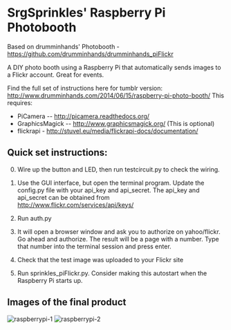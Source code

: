 SrgSprinkles' Raspberry Pi Photobooth
=======================

Based on drumminhands' Photobooth - https://github.com/drumminhands/drumminhands_piFlickr

A DIY photo booth using a Raspberry Pi that automatically sends images to a Flickr account. Great for events.

Find the full set of instructions here for tumblr version: http://www.drumminhands.com/2014/06/15/raspberry-pi-photo-booth/
This requires:
  - PiCamera -- http://picamera.readthedocs.org/
  - GraphicsMagick -- http://www.graphicsmagick.org/ (This is optional)
  - flickrapi - http://stuvel.eu/media/flickrapi-docs/documentation/
  
## Quick set instructions:

0) Wire up the button and LED, then run testcircuit.py to check the wiring.

1) Use the GUI interface, but open the terminal program. Update the config.py file with your api_key and api_secret. The api_key and api_secret can be obtained from http://www.flickr.com/services/api/keys/

2) Run auth.py

3) It will open a browser window and ask you to authorize on yahoo/flickr. Go ahead and authorize. The result will be a page with a number. Type that number into the terminal session and press enter.

4) Check that the test image was uploaded to your Flickr site

5) Run sprinkles_piFlickr.py. Consider making this autostart when the Raspberry Pi starts up.

## Images of the final product
![raspberrypi-1](https://i.imgur.com/haGNVcc.jpg?1)
![raspberrypi-2](https://i.imgur.com/4pWLhGS.jpg?1)

